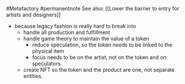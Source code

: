 #Metafactory 
#permanentnote 
See also: [[Lower the barrier to entry for artists and designers]]

- because legacy fashion is really hard to break into
	- handle all production and fulfillment
	- handle game theory to maintain the value of a token 
		- reduce speculation, so the token needs to be linked to the physical item
		- focus needs to be on the artist, not on the token and on speculators.
	- create NFT so the token and the product are one, not separate entities. 